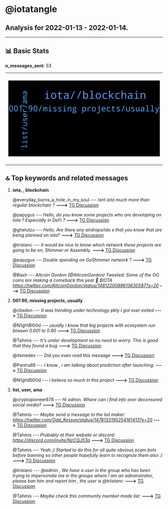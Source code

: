 # **@iotatangle**
 ## Analysis for **2022-01-13** - **2022-01-14**.

---

## 📊 **Basic Stats**

**n_messages_sent**: 53

---
![wordcloud](iotatangle_1Days_wordcloud.png)

---


## 🔝 **Top keywords and related messages**

1. **iota, , blockchain**

    @everyday_burns_a_hole_in_my_soul --- *Isnt iota much more than regular blockchain ?* **--->** [TG Discussion](https://t.me/iotatangle/306739)

    @papygus --- *Hello, do you know some projects who are developing on Iota ? Especially in DeFi ?* **--->** [TG Discussion](https://t.me/iotatangle/306707)

    @ghelutzu --- *Hello,  Are there any airdrops/ido s that you know that are being planned on iota?* **--->** [TG Discussion](https://t.me/iotatangle/306778)

    @tristanc --- *It would be nice to know which network these projects are going to be on, Shimmer or Assembly.* **--->** [TG Discussion](https://t.me/iotatangle/306717)

    @papygus --- *Double spending on GoShimmer network ?* **--->** [TG Discussion](https://t.me/iotatangle/306765)

    @Basti --- *Altcoin Gordon (@AltcoinGordon) Tweeted: Some of the OG coins are making a comeback this year 👀 $IOTA https://twitter.com/AltcoinGordon/status/1481220089613635587?s=20* **--->** [TG Discussion](https://t.me/iotatangle/306629)

2. **001 90, missing projects, usually**

    @cbedon --- *It was trending under technology pbly I got over exited* **--->** [TG Discussion](https://t.me/iotatangle/306732)

    @N1ghtBl00d --- *usually i know that big projects with ecosystem run btween 0.001 to 0.90* **--->** [TG Discussion](https://t.me/iotatangle/306647)

    @Tahmis --- *It's under development so no need to worry. This is good that they found a bug* **--->** [TG Discussion](https://t.me/iotatangle/306766)

    @itsmedev --- *Did you even read this message* **--->** [TG Discussion](https://t.me/iotatangle/306671)

    @Pantra86 --- *I know , i am talking about prediction after launching.* **--->** [TG Discussion](https://t.me/iotatangle/306646)

    @N1ghtBl00d --- *i believe so much in this project* **--->** [TG Discussion](https://t.me/iotatangle/306669)

3. **list, user, ama**

    @cryptopioneer678 --- *Hi admin.  Where can i find info over decensored social media?* **--->** [TG Discussion](https://t.me/iotatangle/306632)

    @Tahmis --- *Maybe send a message to the list maker: https://twitter.com/Odd_Kesson/status/1478133195254161413?s=20* **--->** [TG Discussion](https://t.me/iotatangle/306718)

    @Tahmis --- *Probably at their website or discord: https://discord.com/invite/NzCQJ53q* **--->** [TG Discussion](https://t.me/iotatangle/306633)

    @Tahmis --- *Yeah ;) Started to do this for all quite obvious scam bots before banning so other people hopefully learn to recognize them also :)* **--->** [TG Discussion](https://t.me/iotatangle/306776)

    @tristanc --- *@admin , We have a user in the group who has been trying to impersonate me in the groups where I am an administrator, please ban him and report him , the user is @triistanc* **--->** [TG Discussion](https://t.me/iotatangle/306698)

    @Tahmis --- *Maybe check this community member made list:* **--->** [TG Discussion](https://t.me/iotatangle/306708)

